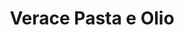 ---
title: "Verace Pasta e Olio"
url: /saint-clair-shores/verace-pasta-e-olio/
shop: supermarket
---